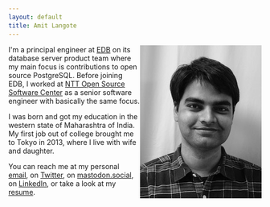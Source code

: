 ```yaml
---
layout: default
title: Amit Langote
---
```


<p>
<img src="files/me2.jpeg" alt="Hey there!" align="right"/>
  I'm a principal engineer at <a href="https://www.enterprisedb.com/">EDB</a>
  on its database server product team where my main focus is contributions
  to open source PostgreSQL. Before joining EDB, I worked at
  <a href="https://www.rd.ntt/e/sic/oss/">NTT Open Source Software Center</a>
  as a senior software engineer with basically the same focus.
</p>

<p>
  I was born and got my education in the western state of Maharashtra of India.
  My first job out of college brought me to Tokyo in 2013, where I live with wife
  and daughter.
</p>

<p>
  You can reach me at my personal <a href="mailto:amitlangote09@gmail.com">email</a>, on
  <a href="https://twitter.com/amitlan">Twitter</a>,
  on <a href="https://mastodon.social/@amitlan">mastodon.social</a>,
  on <a href="https://linkedin.com/in/amitlan">LinkedIn</a>, or take a look at my
  <a href="https://s3-ap-northeast-1.amazonaws.com/amitlan.com/files/resume.pdf">resume</a>.
</p>
